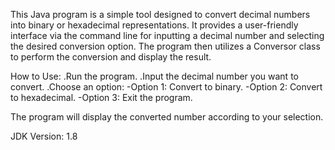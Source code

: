 This Java program is a simple tool designed to convert decimal numbers into binary or hexadecimal representations. It provides a user-friendly interface via the command line for inputting a decimal number and selecting the desired conversion option. The program then utilizes a Conversor class to perform the conversion and display the result.

How to Use:
.Run the program.
.Input the decimal number you want to convert.
.Choose an option:
  -Option 1: Convert to binary.
  -Option 2: Convert to hexadecimal.
  -Option 3: Exit the program.
  
The program will display the converted number according to your selection.

JDK Version: 1.8
